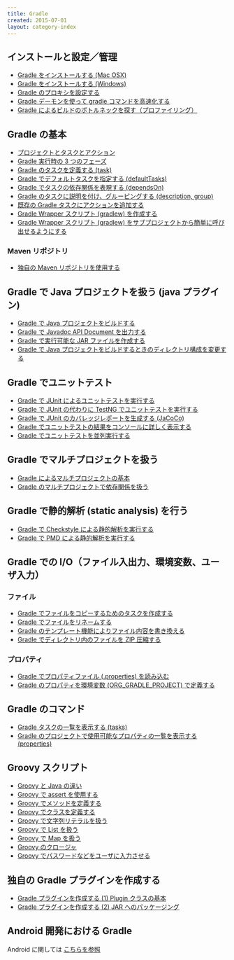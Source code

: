 ```yaml
---
title: Gradle
created: 2015-07-01
layout: category-index
---
```


インストールと設定／管理
----
* [Gradle をインストールする (Mac OSX)](settings/install-gradle-to-mac.html)
* [Gradle をインストールする (Windows)](settings/install-gradle-to-win.html)
* [Gradle のプロキシを設定する](settings/proxy-settings.html)
* [Gradle デーモンを使って gradle コマンドを高速化する](settings/gradle-daemon.html)
* [Gradle によるビルドのボトルネックを探す（プロファイリング）](settings/profiling.html)

Gradle の基本
----
* [プロジェクトとタスクとアクション](basics/project-and-task.html)
* [Gradle 実行時の 3 つのフェーズ](basics/three-phases.html)
* [Gradle のタスクを定義する (task)](define-gradle-tasks.html)
* [Gradle でデフォルトタスクを指定する (defaultTasks)](default-task.html)
* [Gradle でタスクの依存関係を表現する (dependsOn)](task-dependency.html)
* [Gradle のタスクに説明を付け、グルーピングする (description, group)](group-tasks.html)
* [既存の Gradle タスクにアクションを追加する](add-action-to-task.html)
* [Gradle Wrapper スクリプト (gradlew) を作成する](gradle-wrapper.html)
* [Gradle Wrapper スクリプト (gradlew) をサブプロジェクトから簡単に呼び出せるようにする](gradle-wrapper-wrapper.html)

### Maven リポジトリ
* [独自の Maven リポジトリを使用する](repository/specify-maven-url.html)

Gradle で Java プロジェクトを扱う (java プラグイン)
----
* [Gradle で Java プロジェクトをビルドする](build-java-project.html)
* [Gradle で Javadoc API Document を出力する](javadoc.html)
* [Gradle で実行可能な JAR ファイルを作成する](executable-jar.html)
* [Gradle で Java プロジェクトをビルドするときのディレクトリ構成を変更する](java-project-structure.html)

Gradle でユニットテスト
----
* [Gradle で JUnit によるユニットテストを実行する](test-junit.html)
* [Gradle で JUnit の代わりに TestNG でユニットテストを実行する](test-testng.html)
* [Gradle で JUnit のカバレッジレポートを生成する (JaCoCo)](test-coverage.html)
* [Gradle でユニットテストの結果をコンソールに詳しく表示する](test-detail-log.html)
* [Gradle でユニットテストを並列実行する](test-parallel.html)


Gradle でマルチプロジェクトを扱う
----
* [Gradle によるマルチプロジェクトの基本](multi-project.html)
* [Gradle のマルチプロジェクトで依存関係を扱う](multi-project-dependency.html)

Gradle で静的解析 (static analysis) を行う
----
* [Gradle で Checkstyle による静的解析を実行する](checkstyle.html)
* [Gradle で PMD による静的解析を実行する](pmd/pmd.html)


Gradle での I/O（ファイル入出力、環境変数、ユーザ入力）
----

### ファイル
* [Gradle でファイルをコピーするためのタスクを作成する](gradle-copy-files.html)
* [Gradle でファイルをリネームする](gradle-rename-files.html)
* [Gradle のテンプレート機能によりファイル内容を書き換える](gradle-template-engine.html)
* [Gradle でディレクトリ内のファイルを ZIP 圧縮する](file/zip.html)

### プロパティ
* [Gradle でプロパティファイル (.properties) を読み込む](property-file.html)
* [Gradle のプロパティを環境変数 (ORG_GRADLE_PROJECT) で定義する](envvar.html)


Gradle のコマンド
----
* [Gradle タスクの一覧を表示する (tasks)](gradle-tasks.html)
* [Gradle のプロジェクトで使用可能なプロパティの一覧を表示する (properties)](gradle-properties.html)


Groovy スクリプト
----
* [Groovy と Java の違い](groovy/groovy-and-java.html)
* [Groovy で assert を使用する](groovy/assert.html)
* [Groovy でメソッドを定義する](groovy/method.html)
* [Groovy でクラスを定義する](groovy/class.html)
* [Groovy で文字列リテラルを扱う](groovy/string-literal.html)
* [Groovy で List を扱う](groovy/list.html)
* [Groovy で Map を扱う](groovy/map.html)
* [Groovy のクロージャ](groovy/closure.html)
* [Groovy でパスワードなどをユーザに入力させる](groovy\input-password.html)

独自の Gradle プラグインを作成する
----

* [Gradle プラグインを作成する (1) Plugin クラスの基本](plugin/plugin-class.html)
* [Gradle プラグインを作成する (2) JAR へのパッケージング](plugin/packaging.html)

Android 開発における Gradle
----

Android に関しては [こちらを参照](../android/)

